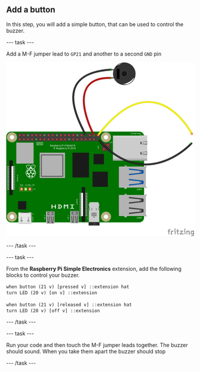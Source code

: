## Add a button

In this step, you will add a simple button, that can be used to control the buzzer.

--- task ---

Add a M-F jumper lead to `GP21` and another to a second `GND` pin

![buzzer wired to GP20 and GND and additional jumper leads wired to GP21 and GND](images/buzzer-and-button.png)

--- /task ---

--- task ---

From the **Raspberry Pi Simple Electronics** extension, add the following blocks to control your buzzer.

```blocks3
when button (21 v) [pressed v] ::extension hat
turn LED (20 v) [on v] ::extension

when button (21 v) [released v] ::extension hat
turn LED (20 v) [off v] ::extension
```

--- /task ---

--- task ---

Run your code and then touch the M-F jumper leads together. The buzzer should sound. When you take them apart the buzzer should stop

--- /task ---
